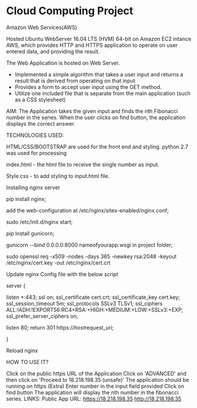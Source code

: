 # Cloud Computing Project

Amazon Web Services(AWS)

Hosted Ubuntu WebServer 16.04 LTS (HVM) 64-bit on Amazon EC2 intance AWS, which provides HTTP and HTTPS application to operate on user entered data, and providing the result.

The Web Application is hosted on Web Server.

- Implemented a simple algorithm that takes a user input and returns a result that is derived from operating on that input
- Provides a form to accept user input using the GET method.
- Utilize one included file that is separate from the main application (such as a
CSS stylesheet) 



AIM: The Application takes the given input and finds the nth Fibonacci number in the series. When the user clicks on find button, the application displays the correct answer.

TECHNOLOGIES USED:

HTML/CSS/BOOTSTRAP are used for the front end and styling. python 2.7 was used for processing

index.html - the html file to receive the single number as input.

Style.css - to add styling to input.html file.

Installing nginx server

pip install nginx;

add the web-configuration at /etc/nginx/sites-enabled/nginx.conf;

sudo /etc/init.d/nginx start;

pip install gunicorn;

gunicorn --bind 0.0.0.0:8000 nameofyourapp.wsgi in project folder;

sudo openssl req -x509 -nodes -days 365 -newkey rsa:2048 -keyout /etc/nginx/cert.key -out /etc/nginx/cert.crt

Update nginx Config file with the below script

server {

listen *:443; ssl on; ssl_certificate cert.crt; ssl_certificate_key cert.key; ssl_session_timeout 5m; ssl_protocols SSLv3 TLSv1; ssl_ciphers ALL:!ADH:!EXPORT56:RC4+RSA:+HIGH:+MEDIUM:+LOW:+SSLv3:+EXP; ssl_prefer_server_ciphers on;

listen 80; return 301 https://$host$request_uri;

}

Reload nginx

HOW TO USE IT?

Click on the public https URL of the Application Click on 'ADVANCED' and then click on 'Proceed to 18.218.198.35 (unsafe)' The application should be running on https (Extra) Enter number in the input field provided Click on find button The application will display the nth number in the fibonacci series. LINKS: Public App URL: https://18.218.198.35
http://18.218.198.35


